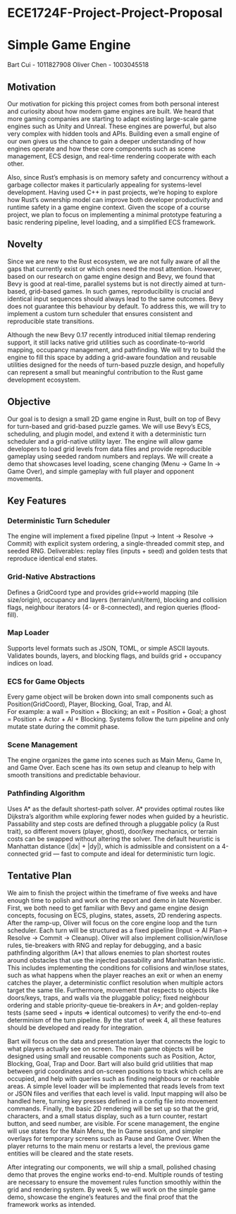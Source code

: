 # ECE1724F-Project-Project-Proposal
# Simple Game Engine
Bart Cui - 1011827908
Oliver Chen - 1003045518
## Motivation

Our motivation for picking this project comes from both personal interest and curiosity about how modern game engines are built. We heard that more gaming companies are starting to adapt existing large-scale game engines such as Unity and Unreal. These engines are powerful, but also very complex with hidden tools and APIs. Building even a small engine of our own gives us the chance to gain a deeper understanding of how engines operate and how these core components such as scene management, ECS design, and real-time rendering cooperate with each other.

Also, since Rust’s emphasis is on memory safety and concurrency without a garbage collector makes it particularly appealing for systems-level development. Having used C++ in past projects, we’re hoping to explore how Rust’s ownership model can improve both developer productivity and runtime safety in a game engine context. Given the scope of a course project, we plan to focus on implementing a minimal prototype featuring a basic rendering pipeline, level loading, and a simplified ECS framework. 

## Novelty

Since we are new to the Rust ecosystem, we are not fully aware of all the gaps that currently exist or which ones need the most attention. However, based on our research on game engine design and Bevy, we found that Bevy is good at real-time, parallel systems but is not directly aimed at turn-based, grid-based games. In such games, reproducibility is crucial and identical input sequences should always lead to the same outcomes. Bevy does not guarantee this behaviour by default. To address this, we will try to implement a custom turn scheduler that ensures consistent and reproducible state transitions.

Although the new Bevy 0.17 recently introduced initial tilemap rendering support, it still lacks native grid utilities such as coordinate-to-world mapping, occupancy management, and pathfinding. We will try to build the engine to fill this space by adding a grid-aware foundation and reusable utilities designed for the needs of turn-based puzzle design, and hopefully can represent a small but meaningful contribution to the Rust game development ecosystem.

## Objective

Our goal is to design a small 2D game engine in Rust, built on top of Bevy for turn-based and grid-based puzzle games. We will use Bevy’s ECS, scheduling, and plugin model, and extend it with a deterministic turn scheduler and a grid-native utility layer. The engine will allow game developers to load grid levels from data files and provide reproducible gameplay using seeded random numbers and replays. We will create a demo that showcases level loading, scene changing (Menu → Game In → Game Over), and simple gameplay with full player and opponent movements.

## Key Features

### Deterministic Turn Scheduler
The engine will implement a fixed pipeline (Input → Intent → Resolve → Commit) with explicit system ordering, a single-threaded commit step, and seeded RNG. Deliverables: replay files (inputs + seed) and golden tests that reproduce identical end states.

### Grid-Native Abstractions
Defines a GridCoord type and provides grid↔world mapping (tile size/origin), occupancy and layers (terrain/unit/item), blocking and collision flags, neighbour iterators (4- or 8-connected), and region queries (flood-fill).

### Map Loader
Supports level formats such as JSON, TOML, or simple ASCII layouts.  Validates bounds, layers, and blocking flags, and builds grid + occupancy indices on load.

### ECS for Game Objects
Every game object will be broken down into small components such as Position(GridCoord), Player, Blocking, Goal, Trap, and AI.  
For example: a wall = Position + Blocking; an exit = Position + Goal; a ghost = Position + Actor + AI + Blocking. Systems follow the turn pipeline and only mutate state during the commit phase.

### Scene Management
The engine organizes the game into scenes such as Main Menu, Game In, and Game Over. Each scene has its own setup and cleanup to help with smooth transitions and predictable behaviour.

### Pathfinding Algorithm
Uses A* as the default shortest-path solver. A* provides optimal routes like Dijkstra’s algorithm while exploring fewer nodes when guided by a heuristic. Passability and step costs are defined through a pluggable policy (a Rust trait), so different movers (player, ghost), door/key mechanics, or terrain costs can be swapped without altering the solver. The default heuristic is Manhattan distance (|dx| + |dy|), which is admissible and consistent on a 4-connected grid — fast to compute and ideal for deterministic turn logic.

## Tentative Plan

We aim to finish the project within the timeframe of five weeks and have enough time to polish and work on the report and demo in late November. First, we both need to get familiar with Bevy and game engine design concepts, focusing on ECS, plugins, states, assets, 2D rendering aspects. After the ramp-up, Oliver will focus on the core engine loop and the turn scheduler. Each turn will be structured as a fixed pipeline (Input → AI Plan→ Resolve → Commit → Cleanup). Oliver will also implement collision/win/lose rules, tie-breakers with RNG and replay for debugging, and a basic pathfinding algorithm (A*) that allows enemies to plan shortest routes around obstacles that use the injected passability and Manhattan heuristic. 
This includes implementing the conditions for collisions and win/lose states, such as what happens when the player reaches an exit or when an enemy catches the player, a deterministic conflict resolution when multiple actors target the same tile. Furthermore, movement that respects to objects like doors/keys, traps, and walls via the pluggable policy; fixed neighbour ordering and stable priority-queue tie-breakers in A*; and golden-replay tests (same seed + inputs ⇒ identical outcomes) to verify the end-to-end determinism of the turn pipeline. By the start of week 4, all these features should be developed and ready for integration.

Bart will focus on the data and presentation layer that connects the logic to what players actually see on screen. The main game objects will be designed using small and reusable components such as Position, Actor, Blocking, Goal, Trap and Door. Bart will also build grid utilities that map between grid coordinates and on-screen positions to track which cells are occupied, and help with queries such as finding neighbours or reachable areas. A simple level loader will be implemented that reads levels from text or JSON files and verifies that each level is valid. Input mapping will also be handled here, turning key presses defined in a config file into movement commands. Finally, the basic 2D rendering will be set up so that the grid, characters, and a small status display, such as a turn counter, restart button, and seed number, are visible. For scene management, the engine will use states for the Main Menu, the In Game session, and simpler overlays for temporary screens such as Pause and Game Over. When the player returns to the main menu or restarts a level, the previous game entities will be cleared and the state resets. 

After integrating our components, we will ship a small, polished chasing demo that proves the engine works end-to-end. Multiple rounds of testing are necessary to ensure the movement rules function smoothly within the grid and rendering system. By week 5, we will work on the simple game demo, showcase the engine’s features and the final proof that the framework works as intended. 





